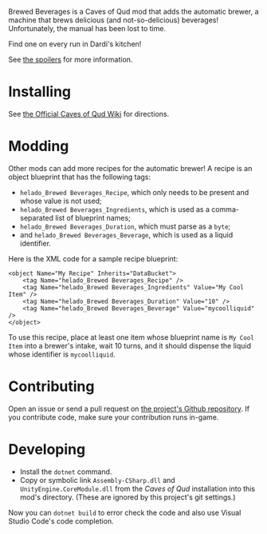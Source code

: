 Brewed Beverages is a Caves of Qud mod that adds the automatic brewer, a machine that brews delicious (and not-so-delicious) beverages! Unfortunately, the manual has been lost to time.

Find one on every run in Dardi's kitchen!

See [the spoilers](Spoilers.markdown) for more information.

# Installing

See [the Official Caves of Qud Wiki](https://cavesofqud.gamepedia.com/Modding:Installing_a_mod#GitHub) for directions.

# Modding

Other mods can add more recipes for the automatic brewer! A recipe is an object blueprint that has the following tags:

- `helado_Brewed Beverages_Recipe`, which only needs to be present and whose value is not used;
- `helado_Brewed Beverages_Ingredients`, which is used as a comma-separated list of blueprint names;
- `helado_Brewed Beverages_Duration`, which must parse as a `byte`;
- and `helado_Brewed Beverages_Beverage`, which is used as a liquid identifier.

Here is the XML code for a sample recipe blueprint:

    <object Name="My Recipe" Inherits="DataBucket">
        <tag Name="helado_Brewed Beverages_Recipe" />
        <tag Name="helado_Brewed Beverages_Ingredients" Value="My Cool Item" />
        <tag Name="helado_Brewed Beverages_Duration" Value="10" />
        <tag Name="helado_Brewed Beverages_Beverage" Value="mycoolliquid" />
    </object>

To use this recipe, place at least one item whose blueprint name is `My Cool Item` into a brewer's intake, wait 10 turns, and it should dispense the liquid whose identifier is `mycoolliquid`.

# Contributing

Open an issue or send a pull request on [the project's Github repository](https://github.com/HeladoDeBrownie/Caves-of-Qud-Brewed-Beverages). If you contribute code, make sure your contribution runs in-game.

# Developing

- Install the `dotnet` command.
- Copy or symbolic link `Assembly-CSharp.dll` and `UnityEngine.CoreModule.dll` from the *Caves of Qud* installation into this mod's directory. (These are ignored by this project's git settings.)

Now you can `dotnet build` to error check the code and also use Visual Studio Code's code completion.
